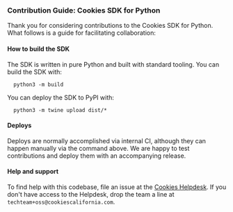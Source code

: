 
### Contribution Guide: Cookies SDK for Python

Thank you for considering contributions to the Cookies SDK for Python. What follows is a guide for facilitating collaboration:

#### How to build the SDK

The SDK is written in pure Python and built with standard tooling. You can build the SDK with:
```
  python3 -m build
```

You can deploy the SDK to PyPI with:
```
  python3 -m twine upload dist/*
```

#### Deploys

Deploys are normally accomplished via internal CI, although they can happen manually via the command above. We are happy to test contributions and deploy them with an accompanying release.


#### Help and support

To find help with this codebase, file an issue at the [Cookies Helpdesk](https://go.cookies.co/helpdesk). If you don't have access to the Helpdesk, drop the team a line at `techteam+oss@cookiescalifornia.com`.
